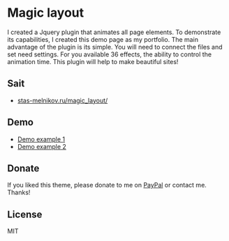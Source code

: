 # Magic layout
I created a Jquery plugin that animates all page elements. To demonstrate its capabilities, I created this demo page as my portfolio. The main advantage of the plugin is its simple. You will need to connect the files and set need settings. For you available 36 effects, the ability to control the animation time. This plugin will help to make beautiful sites! 

## Sait
* [stas-melnikov.ru/magic_layout/](http://stas-melnikov.ru/magic_layout/)

## Demo
* [Demo example 1](http://codepen.io/melnik909/pen/XmqYez)
* [Demo example 2](http://codepen.io/melnik909/pen/RWMwxg)

## Donate
If you liked this theme, please donate to me on <a href="https://www.paypal.me/melnik909" target="blank">PayPal</a> or contact me. Thanks!

## License
MIT
